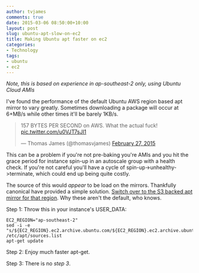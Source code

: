 ```yaml
---
author: tvjames
comments: true
date: 2015-03-06 08:50:00+10:00
layout: post
slug: ubuntu-apt-slow-on-ec2
title: Making Ubuntu apt faster on ec2
categories:
- Technology
tags:
- ubuntu
- ec2
---
```


_Note, this is based on experience in ap-southeast-2 only, using Ubuntu Cloud AMIs_

I've found the performance of the default Ubuntu AWS region based apt mirror to vary greatly. Sometimes downloading a package will occur at 6+MB/s while other times it'll be barely 1KB/s. 

<blockquote class="twitter-tweet" lang="en"><p>157 BYTES PER SECOND on AWS. What the actual fuck! <a href="http://t.co/u0VJT7sJI1">pic.twitter.com/u0VJT7sJI1</a></p>&mdash; Thomas James (@thomasvjames) <a href="https://twitter.com/thomasvjames/status/571177418276253698">February 27, 2015</a></blockquote>
<script async src="//platform.twitter.com/widgets.js" charset="utf-8"></script>

This can be a problem if you're not pre-baking you're AMIs and you hit the grace period for instance spin-up in an autoscale group with a health check. If you're not careful you'll have a cycle of spin-up->unhealthy->terminate, which could end up being quite costly. 

The source of this would _appear_ to be load on the mirrors. Thankfully canonical have provided a simple solution. [Switch over to the S3 backed apt mirror for that region](http://cloud.ubuntu.com/2012/01/regional-s3-backed-ec2-mirrors-available-for-testing/). Why these aren't the default, who knows. 

Step 1: Throw this in your instance's USER_DATA: 

```
EC2_REGION="ap-southeast-2"
sed -i -e "s/${EC2_REGION}.ec2.archive.ubuntu.com/${EC2_REGION}.ec2.archive.ubuntu.com.s3.amazonaws.com/g" /etc/apt/sources.list
apt-get update
```

Step 2: Enjoy much faster apt-get. 

Step 3: There is no _step 3_. 
